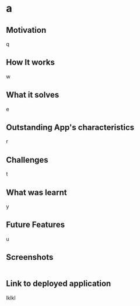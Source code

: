 
# a
## Motivation
q
## How It works
w
## What it solves
e
## Outstanding App's characteristics
r
## Challenges
t
## What was learnt
y
## Future Features
u
## Screenshots
![]()
## Link to deployed application
lklkl
    